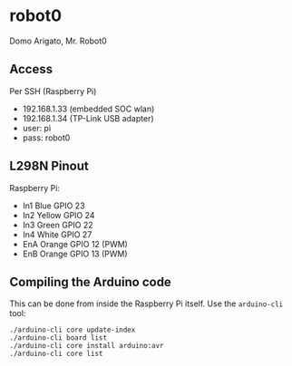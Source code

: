 # robot0

Domo Arigato, Mr. Robot0


## Access

Per SSH (Raspberry Pi)

* 192.168.1.33 (embedded SOC wlan)
* 192.168.1.34 (TP-Link USB adapter)
* user: pi
* pass: robot0


## L298N Pinout

Raspberry Pi:

* In1 Blue GPIO 23
* In2 Yellow GPIO 24
* In3 Green GPIO 22
* In4 White GPIO 27
* EnA Orange GPIO 12 (PWM)
* EnB Orange GPIO 13 (PWM)

## Compiling the Arduino code

This can be done from inside the Raspberry Pi itself.
Use the `arduino-cli` tool:


```shell
./arduino-cli core update-index
./arduino-cli board list
./arduino-cli core install arduino:avr
./arduino-cli core list
```


